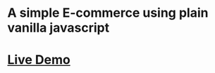 # A simple E-commerce using plain vanilla javascript

# [Live Demo](https://620136c76917175aa8c4436a--vigorous-babbage-001f02.netlify.app)
